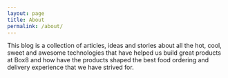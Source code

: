 ```yaml
---
layout: page
title: About
permalink: /about/
---
```

This blog is a collection of articles, ideas and stories about all the hot, cool, sweet and awesome technologies that have helped us build great products at Box8 and how have the products shaped the best food ordering and delivery experience that we have strived for. 
